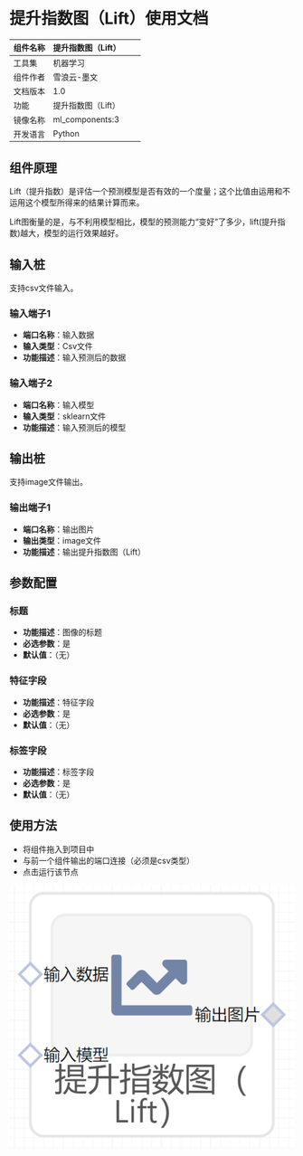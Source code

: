# 提升指数图（Lift）使用文档
| 组件名称 |提升指数图（Lift）|  |  |
| --- | --- | --- | --- |
| 工具集 | 机器学习 |  |  |
| 组件作者 | 雪浪云-墨文 |  |  |
| 文档版本 | 1.0 |  |  |
| 功能 |提升指数图（Lift）|  |  |
| 镜像名称 | ml_components:3 |  |  |
| 开发语言 | Python |  |  |

## 组件原理
Lift（提升指数）是评估一个预测模型是否有效的一个度量；这个比值由运用和不运用这个模型所得来的结果计算而来。

Lift图衡量的是，与不利用模型相比，模型的预测能力“变好”了多少，lift(提升指数)越大，模型的运行效果越好。
## 输入桩
支持csv文件输入。
### 输入端子1

- **端口名称**：输入数据
- **输入类型**：Csv文件
- **功能描述**：输入预测后的数据
### 输入端子2

- **端口名称**：输入模型
- **输入类型**：sklearn文件
- **功能描述**：输入预测后的模型
## 输出桩
支持image文件输出。
### 输出端子1

- **端口名称**：输出图片
- **输出类型**：image文件 
- **功能描述**：输出提升指数图（Lift）

## 参数配置
### 标题

- **功能描述**：图像的标题
- **必选参数**：是
- **默认值**：（无）
### 特征字段

- **功能描述**：特征字段
- **必选参数**：是
- **默认值**：（无）
### 标签字段

- **功能描述**：标签字段
- **必选参数**：是
- **默认值**：（无）

## 使用方法
- 将组件拖入到项目中
- 与前一个组件输出的端口连接（必须是csv类型）
- 点击运行该节点


![](./img/提升指数图（Lift）.png)



